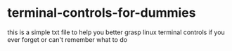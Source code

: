 # terminal-controls-for-dummies
this is a simple txt file to help you better grasp linux terminal controls if you ever forget or can't remember what to do
